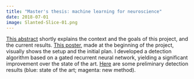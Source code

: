 ```yaml
---
title: "Master's thesis: machine learning for neuroscience"
date: 2018-07-01
image: Slanted-Slice-01.png
---
```


[This
abstract](https://docs.google.com/document/d/15s-bZM8kam85nFLLU4uAXUC2fgHxB81u75wtEFhqUVA/edit?usp=sharing)
shortly explains the context and the goals of this project, and the current
results. [This poster](/content/Poster-SWR-NERF-retreat.pdf), made at the
beginning of the project, visually shows the setup and the initial plan. I
developed a detection algorithm based on a gated recurrent neural network,
yielding a significant improvement over the state of the art.
[Here](/content/Detections.pdf) are some preliminary detection results (blue:
state of the art; magenta: new method).
